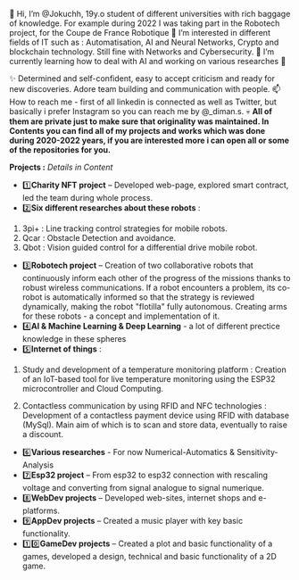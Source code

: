 👋 Hi, I’m @Jokuchh, 19y.o student of different universities with rich baggage of knowledge. For example during 2022 I was taking part in the Robotech project, for the Coupe de France Robotique 🤖 I’m interested in different fields of IT such as : Automatisation, AI and Neural Networks, Crypto and blockchain technology. Still fine with Networks and Cybersecurity.
🌱 I’m currently learning how to deal with AI and working on various researches 👀  

✨ Determined and self-confident, easy to accept criticism and ready for new discoveries. Adore team building and communication with people. 
📫 How to reach me - first of all linkedin is connected as well as Twitter, but basically i prefer Instagram so you can reach me by @_diman.s.
💀 **All of them are private just to make sure that originality was maintained. In Contents you can find all of my projects and works which was done during 2020-2022 years, if you are interested more i can open all or some of the repositories for you.**  


**Projects :** *Details in Content* 
- 1️⃣**Charity NFT project** – Developed web-page, explored smart contract, led the team during whole process.
- 2️⃣**Six different researches about these robots** :
1. 3pi+ : Line tracking control strategies for mobile robots.
2. Qcar : Obstacle Detection and avoidance.
3. Qbot : Vision guided control for a differential drive mobile robot.
- 3️⃣**Robotech project** – Creation of two collaborative robots that continuously inform each other of the progress of the missions thanks to robust wireless communications. If a robot encounters a problem, its co-robot is automatically informed so that the strategy is reviewed dynamically, making the robot "flotilla" fully autonomous. Creating arms for these robots - a concept and implementation of it.
- 4️⃣**AI & Machine Learning & Deep Learning** - a lot of different prectice knowledge in these spheres
- 5️⃣**Internet of things** : 

 1. Study and development of a temperature monitoring platform : Creation of an IoT-based tool for live temperature monitoring using the ESP32 microcontroller and Cloud Computing.

 2. Contactless communication by using RFID and NFC technologies : Development of a contactless payment device using RFID with database (MySql). Main aim of which is to scan and store data, eventually to raise a discount. 
- 6️⃣**Various researches** - For now Numerical-Automatics & Sensitivity-Analysis
- 7️⃣**Esp32 project**  – From esp32 to esp32 connection with rescaling voltage and converting from signal analogue to signal numerique.
- 8️⃣**WebDev projects** – Developed web-sites, internet shops and e-platforms.
- 9️⃣**AppDev projects** – Created a music player with key basic functionality.
- 1️⃣0️⃣**GameDev projects** – Created a plot and basic functionality of a games, developed a design, technical and basic functionality of a 2D game.
<!---
Jokuchh/Jokuchh is a ✨ special ✨ repository because its `README.md` (this file) appears on your GitHub profile.
You can click the Preview link to take a look at your changes.
--->
